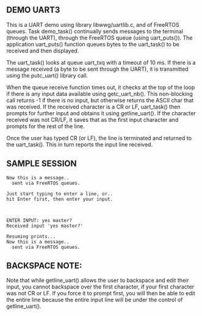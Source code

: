 DEMO UART3
----------

This is a UART demo using library libwwg/uartlib.c, and of FreeRTOS
queues. Task demo_task() continually sends messages to the terminal
(through the UART), through the FreeRTOS queue (using uart_puts()). The
application uart_puts() function queues bytes to the uart_task() to be
received and then displayed.

The uart_task() looks at queue uart_txq with a timeout of 10 ms. If there
is a message received (a byte to be sent through the UART), it is
transmitted using the putc_uart() library call.

When the queue receive function times out, it checks at the top of the
loop if there is any input data available using getc_uart_nb(). This
non-blocking call returns -1 if there is no input, but otherwise returns
the ASCII char that was received. If the received character is a CR or
LF, uart_task() then prompts for further input and obtains it using
getline_uart(). If the character received was not CR/LF, it saves that
as the first input character and prompts for the rest of the line.

Once the user has typed CR (or LF), the line is terminated and returned
to the uart_task(). This in turn reports the input line received.

SAMPLE SESSION
--------------

    Now this is a message..
      sent via FreeRTOS queues.
    
    Just start typing to enter a line, or..
    hit Enter first, then enter your input.
    
    
    
    ENTER INPUT: yes master?
    Received input 'yes master?'
    
    Resuming prints...
    Now this is a message..
      sent via FreeRTOS queues.

BACKSPACE NOTE:
---------------

Note that while getline_uart() allows the user to backspace and edit
their input, you cannot backspace over the first character, if your
first character was not CR or LF. If you force it to prompt first, you
will then be able to edit the entire line because the entire input line
will be under the control of getline_uart().

